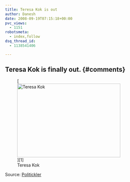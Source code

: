 ```yaml
---
title: Teresa Kok is out
author: Danesh
date: 2008-09-19T07:15:18+00:00
pvc_views:
  - 1151
robotsmeta:
  - index,follow
dsq_thread_id:
  - 1138541406

---
```

## Teresa Kok is finally out. {#comments}

<figure id="attachment_937" aria-describedby="caption-attachment-937" style="width: 340px" class="wp-caption alignnone">[<img loading="lazy" class="size-medium wp-image-937" title="Teresa Kok" src="/wp-content/uploads/2008/09/pix_top_09192.jpeg" alt="Teresa Kok" width="340" height="243" />][1]<figcaption id="caption-attachment-937" class="wp-caption-text">Teresa Kok</figcaption></figure>

Source: [Politickler][2]

 [1]: /wp-content/uploads/2008/09/pix_top_09192.jpeg
 [2]: http://politickler.com/posts/teresa-kok-released/